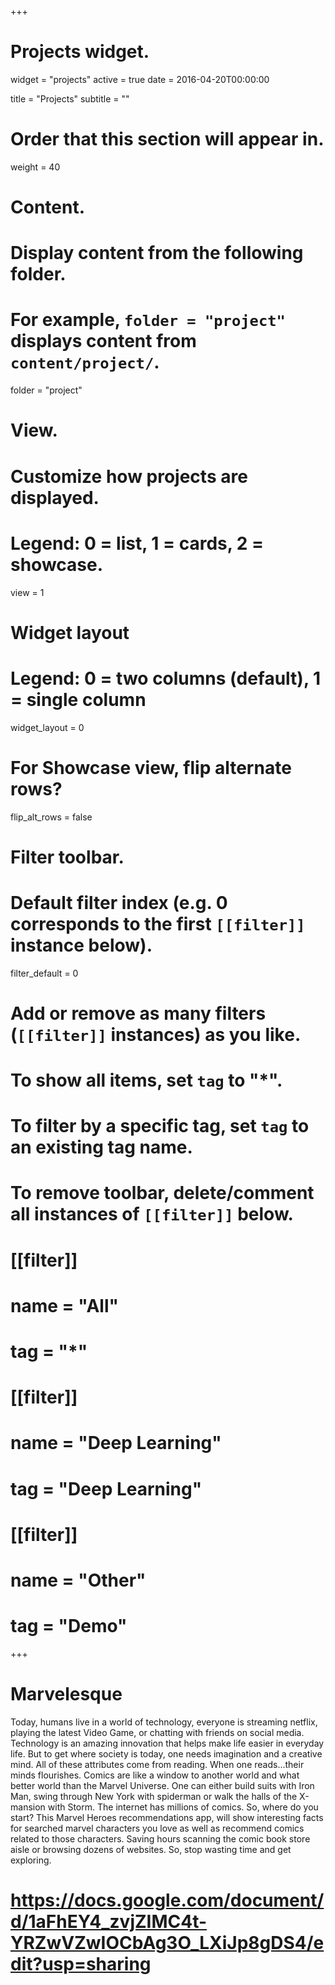 +++
# Projects widget.
widget = "projects"
active = true
date = 2016-04-20T00:00:00

title = "Projects"
subtitle = ""

# Order that this section will appear in.
weight = 40

# Content.
# Display content from the following folder.
# For example, `folder = "project"` displays content from `content/project/`.
folder = "project"

# View.
# Customize how projects are displayed.
# Legend: 0 = list, 1 = cards, 2 = showcase.
view = 1

# Widget layout
# Legend: 0 = two columns (default), 1 = single column
widget_layout = 0

# For Showcase view, flip alternate rows?
flip_alt_rows = false

# Filter toolbar.

# Default filter index (e.g. 0 corresponds to the first `[[filter]]` instance below).
filter_default = 0

# Add or remove as many filters (`[[filter]]` instances) as you like.
# To show all items, set `tag` to "*".
# To filter by a specific tag, set `tag` to an existing tag name.
# To remove toolbar, delete/comment all instances of `[[filter]]` below.
# [[filter]]
#   name = "All"
#   tag = "*"
#
# [[filter]]
#   name = "Deep Learning"
#   tag = "Deep Learning"
#
# [[filter]]
#   name = "Other"
#   tag = "Demo"

+++

# Marvelesque 
Today, humans live in a world of technology, everyone is streaming netflix, playing the latest Video Game, or chatting with friends on social media.  Technology is an amazing innovation that helps make life easier in everyday life.  But to get where society is today, one needs imagination and a creative mind.  All of these attributes come from reading.  When one reads...their minds flourishes.  Comics are like a window to another world and what better world than the Marvel Universe.  One can either build suits with Iron Man, swing through New York with spiderman or walk the halls of the X-mansion with Storm.  The internet has millions of comics.  So, where do you start?  This Marvel Heroes recommendations app, will show interesting facts for searched marvel characters you love as well as recommend comics related to those characters. Saving hours scanning the comic book store aisle or browsing dozens of websites.  So, stop wasting time and get exploring.

# https://docs.google.com/document/d/1aFhEY4_zvjZIMC4t-YRZwVZwIOCbAg3O_LXiJp8gDS4/edit?usp=sharing


